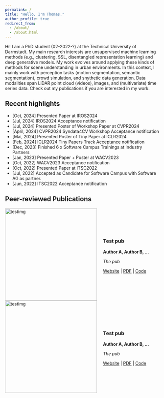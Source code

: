 ```yaml
---
permalink: /
title: "Hello, I'm Thomas."
author_profile: true
redirect_from: 
  - /about/
  - /about.html
---
```


Hi! I am a PhD student (02-2022-?) at the Technical University of Darmstadt. My main research interests are unsupervised machine learning methods (e.g., clustering, SSL, disentangled representation learning) and deep generative models. My work evolves around applying these kinds of methods for scene understanding in urban environments. In this context, I mainly work with perception tasks (motion segmentation, semantic segmentation), crowd simulation, and snythetic data generation. Data modalities span LiDAR point cloud (videos), images, and (multivariate) time series data. Check out my publications if you are interested in my work.

## Recent highlights
- [Oct, 2024] Presented Paper at IROS2024
- [Jul, 2024] IROS2024 Acceptance notification
- [Jul, 2024] Presented Poster of Workshop Paper at CVPR2024
- [April, 2024] CVPR2024 Syndata4CV Workshop Acceptance notification
- [Mai, 2024] Presented Poster of Tiny Paper at ICLR2024
- [Feb, 2024] ICLR2024 Tiny Papers Track Acceptance notification
- [Dec, 2023] Finished 6 x Software Campus Trainings at Industry Partners
- [Jan, 2023] Presented Paper + Poster at WACV2023
- [Oct, 2022] WACV2023 Acceptance notification
- [Oct, 2022] Presented Paper at ITSC2022
- [Jul, 2022] Accepted as Candidate for Software Campus with Software AG as partner.
- [Jun, 2022] ITSC2022 Acceptance notification

## Peer-reviewed Publications

<div style="display: flex; align-items: center; gap: 20px;">
    <img src="/images/bio-photo-2.jpg" alt="testimg" width="300px">
    <div>
        <h3>Test pub</h3>
        <p><strong>Author A, Author B, ...</strong></p>
        <p><em>The pub</em></p>
        <p>
            <a href="www.google.de">Website</a> |
            <a href="/files/kreutz2024lion.pdf">PDF</a> |
            <a href="www.google.de">Code</a>
        </p>
    </div>
</div>

<div style="display: flex; align-items: center; gap: 20px;">
    <img src="/images/bio-photo-2.jpg" alt="testimg" width="300px">
    <div>
        <h3>Test pub</h3>
        <p><strong>Author A, Author B, ...</strong></p>
        <p><em>The pub</em></p>
        <p>
            <a href="www.google.de">Website</a> |
            <a href="/files/kreutz2024lion.pdf">PDF</a> |
            <a href="www.google.de">Code</a>
        </p>
    </div>
</div>